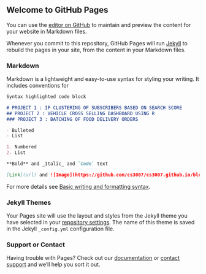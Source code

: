 ## Welcome to GitHub Pages

You can use the [editor on GitHub](https://github.com/cs3007/cs3007.github.io/edit/main/index.md) to maintain and preview the content for your website in Markdown files.

Whenever you commit to this repository, GitHub Pages will run [Jekyll](https://jekyllrb.com/) to rebuild the pages in your site, from the content in your Markdown files.

### Markdown
Markdown is a lightweight and easy-to-use syntax for styling your writing. It includes conventions for

```markdown
Syntax highlighted code block

# PROJECT 1 : IP CLUSTERING OF SUBSCRIBERS BASED ON SEARCH SCORE
## PROJECT 2 : VEHICLE CROSS SELLING DASHBOARD USING R
### PROJECT 3 : BATCHING OF FOOD DELIVERY ORDERS

- Bulleted
- List

1. Numbered
2. List

**Bold** and _Italic_ and `Code` text

[Link](url) and ![Image](https://github.com/cs3007/cs3007.github.io/blob/main/Solanki2-Chetan.jpg)
```

For more details see [Basic writing and formatting syntax](https://docs.github.com/en/github/writing-on-github/getting-started-with-writing-and-formatting-on-github/basic-writing-and-formatting-syntax).

### Jekyll Themes

Your Pages site will use the layout and styles from the Jekyll theme you have selected in your [repository settings](https://github.com/cs3007/cs3007.github.io/settings/pages). The name of this theme is saved in the Jekyll `_config.yml` configuration file.

### Support or Contact

Having trouble with Pages? Check out our [documentation](https://docs.github.com/categories/github-pages-basics/) or [contact support](https://support.github.com/contact) and we’ll help you sort it out.
